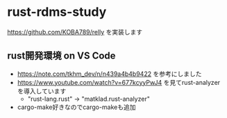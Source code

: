 # rust-rdms-study

https://github.com/KOBA789/relly を実装します

## rust開発環境 on VS Code

- https://note.com/tkhm_dev/n/n439a4b4b9422 を参考にしました
- https://www.youtube.com/watch?v=677kcyyPwJ4 を見てrust-analyzerを導入しています
    - "rust-lang.rust" -> "matklad.rust-analyzer"
- cargo-make好きなのでcargo-makeも追加